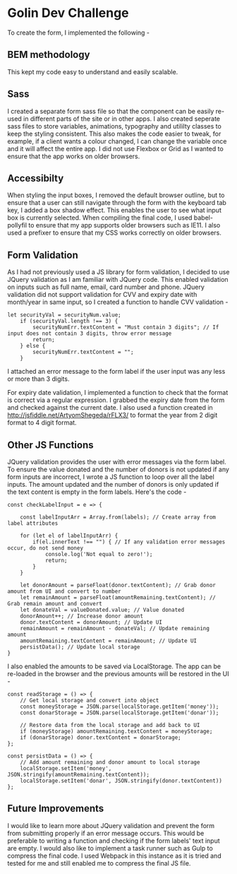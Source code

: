 # Golin Dev Challenge

To create the form, I implemented the following - 

## BEM methodology 
This kept my code easy to understand and easily scalable.

## Sass
I created a separate form sass file so that the component can be easily re-used in different parts of the site or in other apps. I also created seperate sass files to store variables, animations, typography and utililty classes to keep the styling consistent. This also makes the code easier to tweak, for example, if a client wants a colour changed, I can change the variable once and it will affect the entire app. I did not use Flexbox or Grid as I wanted to ensure that the app works on older browsers.

## Accessibilty
When styling the input boxes, I removed the default browser outline, but to ensure that a user can still navigate through the form with the keyboard tab key, I added a box shadow effect. This enables the user to see what input box is currently selected. When compiling the final code, I used babel-pollyfil to ensure that my app supports older browsers such as IE11. I also used a prefixer to ensure that my CSS works correctly on older browsers.

## Form Validation
As I had not previously used a JS library for form validation, I decided to use JQuery validation as I am familiar with JQuery code. This enabled validation on inputs such as full name, email, card number and phone. JQuery validation did not support validation for CVV and expiry date with month/year in same input, so I created a function to handle CVV validation - 

```
let securityVal = securityNum.value;
    if (securityVal.length !== 3) {
        securityNumErr.textContent = "Must contain 3 digits"; // If input does not contain 3 digits, throw error message
        return;
    } else {
        securityNumErr.textContent = "";
    }
```

I attached an error message to the form label if the user input was any less or more than 3 digits.

For expiry date validation, I implemented a function to check that the format is correct via a regular expression. I grabbed the expiry date from the form and checked against the current date. I also used a function created in http://jsfiddle.net/ArtyomShegeda/rFLX3/ to format the year from 2 digit format to 4 digit format.

## Other JS Functions
JQuery validation provides the user with error messages via the form label. To ensure the value donated and the number of donors is not updated if any form inputs are incorrect, I wrote a JS function to loop over all the label inputs. The amount updated and the number of donors is only updated if the text content is empty in the form labels. Here's the code - 

```
const checkLabelInput = e => {

    const labelInputArr = Array.from(labels); // Create array from label attributes

    for (let el of labelInputArr) {
        if(el.innerText !== "") { // If any validation error messages occur, do not send money
            console.log('Not equal to zero!');
            return;
        }
    }

    let donorAmount = parseFloat(donor.textContent); // Grab donor amount from UI and convert to number
    let remainAmount = parseFloat(amountRemaining.textContent); // Grab remain amount and convert
    let donateVal = valueDonated.value; // Value donated
    donorAmount++; // Increase donor amount
    donor.textContent = donorAmount; // Update UI
    remainAmount = remainAmount - donateVal; // Update remaining amount
    amountRemaining.textContent = remainAmount; // Update UI 
    persistData(); // Update local storage
}
```

I also enabled the amounts to be saved via LocalStorage. The app can be re-loaded in the browser and the previous amounts will be restored in the UI - 

```
const readStorage = () => {
    // Get local storage and convert into object
    const moneyStorage = JSON.parse(localStorage.getItem('money'));
    const donarStorage = JSON.parse(localStorage.getItem('donar')); 

    // Restore data from the local storage and add back to UI
    if (moneyStorage) amountRemaining.textContent = moneyStorage;
    if (donarStorage) donor.textContent = donarStorage;
};
```

```
const persistData = () => {
    // Add amount remaining and donor amount to local storage
    localStorage.setItem('money', JSON.stringify(amountRemaining.textContent));
    localStorage.setItem('donar', JSON.stringify(donor.textContent))
};
```

## Future Improvements

I would like to learn more about JQuery validation and prevent the form from submitting properly if an error message occurs. This would be preferable to writing a function and checking if the form labels' text input are empty. I would also like to implement a task runner such as Gulp to compress the final code. I used Webpack in this instance as it is tried and tested for me and still enabled me to compress the final JS file.